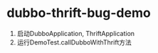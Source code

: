 # dubbo-thrift-bug-demo

1. 启动DubboApplication, ThriftApplication
2. 运行DemoTest.callDubboWithThrift方法
